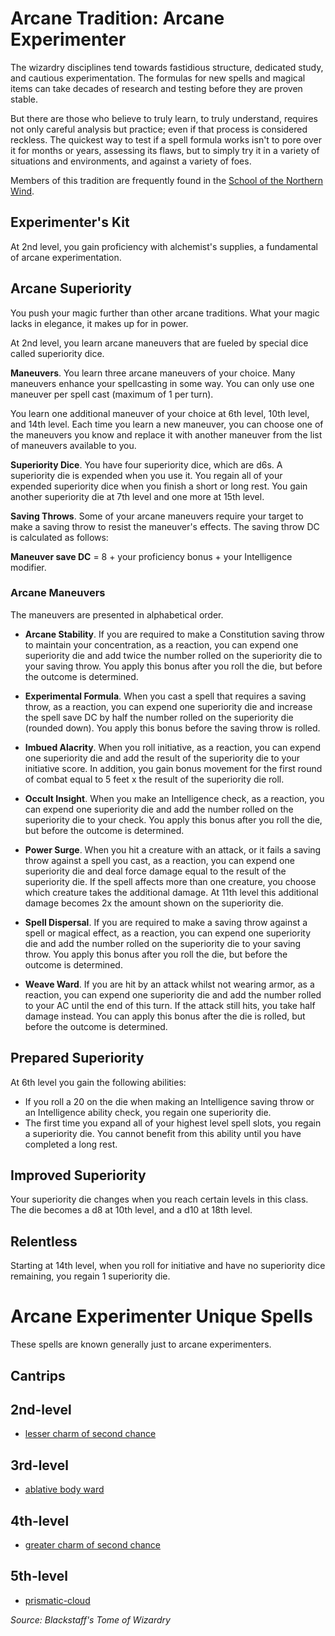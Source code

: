 # Arcane Tradition: Arcane Experimenter
The wizardry disciplines tend towards fastidious structure, dedicated study, and cautious experimentation. The formulas for new spells and magical items can take decades of research and testing before they are proven stable.

But there are those who believe to truly learn, to truly understand, requires not only careful analysis but practice; even if that process is considered reckless. The quickest way to test if a spell formula works isn't to pore over it for months or years, assessing its flaws, but to simply try it in a variety of situations and environments, and against a variety of foes.

Members of this tradition are frequently found in the [School of the Northern Wind](../../Organizations/MageSchools/NorthernWind.md).

## Experimenter's Kit
At 2nd level, you gain proficiency with alchemist's supplies, a fundamental of arcane experimentation.

## Arcane Superiority
You push your magic further than other arcane traditions. What your magic lacks in elegance, it makes up for in power.

At 2nd level, you learn arcane maneuvers that are fueled by special dice called superiority dice.

**Maneuvers**. You learn three arcane maneuvers of your choice. Many maneuvers enhance your spellcasting in some way. You can only use one maneuver per spell cast (maximum of 1 per turn).

You learn one additional maneuver of your choice at 6th level, 10th level, and 14th level. Each time you learn a new maneuver, you can choose one of the maneuvers you know and replace it with another maneuver from the list of maneuvers available to you.

**Superiority Dice**. You have four superiority dice, which are d6s. A superiority die is expended when you use it. You regain all of your expended superiority dice when you finish a short or long rest. You gain another superiority die at 7th level and one more at 15th level.

**Saving Throws**. Some of your arcane maneuvers require your target to make a saving throw to resist the maneuver's effects. The saving throw DC is calculated as follows:

**Maneuver save DC** = 8 + your proficiency bonus + your Intelligence modifier.

### Arcane Maneuvers
The maneuvers are presented in alphabetical order.

* **Arcane Stability**. If you are required to make a Constitution saving throw to maintain your concentration, as a reaction, you can expend one superiority die and add twice the number rolled on the superiority die to your saving throw. You apply this bonus after you roll the die, but before the outcome is determined.

* **Experimental Formula**. When you cast a spell that requires a saving throw, as a reaction, you can expend one superiority die and increase the spell save DC by half the number rolled on the superiority die (rounded down). You apply this bonus before the saving throw is rolled.

* **Imbued Alacrity**. When you roll initiative, as a reaction, you can expend one superiority die and add the result of the superiority die to your initiative score. In addition, you gain bonus movement for the first round of combat equal to 5 feet x the result of the superiority die roll.

* **Occult Insight**. When you make an Intelligence check, as a reaction, you can expend one superiority die and add the number rolled on the superiority die to your check. You apply this bonus after you roll the die, but before the outcome is determined.

* **Power Surge**. When you hit a creature with an attack, or it fails a saving throw against a spell you cast, as a reaction, you can expend one superiority die and deal force damage equal to the result of the superiority die. If the spell affects more than one creature, you choose which creature takes the additional damage. At 11th level this additional damage becomes 2x the amount shown on the superiority die.

* **Spell Dispersal**. If you are required to make a saving throw against a spell or magical effect, as a reaction, you can expend one superiority die and add the number rolled on the superiority die to your saving throw. You apply this bonus after you roll the die, but before the outcome is determined.

* **Weave Ward**. If you are hit by an attack whilst not wearing armor, as a reaction, you can expend one superiority die and add the number rolled to your AC until the end of this turn. If the attack still hits, you take half damage instead. You can apply this bonus after the die is rolled, but before the outcome is determined.

## Prepared Superiority
At 6th level you gain the following abilities:
* If you roll a 20 on the die when making an Intelligence saving throw or an Intelligence ability check, you regain one superiority die.
* The first time you expand all of your highest level spell slots, you regain a superiority die. You cannot benefit from this ability until you have completed a long rest.

## Improved Superiority
Your superiority die changes when you reach certain levels in this class. The die becomes a d8 at 10th level, and a d10 at 18th level.

## Relentless
Starting at 14th level, when you roll for initiative and have no superiority dice remaining, you regain 1 superiority die.

# Arcane Experimenter Unique Spells
These spells are known generally just to arcane experimenters.

## Cantrips

## 2nd-level
* [lesser charm of second chance](../../Magic/Spells/lesser-charm-of-second-chance.md)

## 3rd-level
* [ablative body ward](../../Magic/Spells/ablative-body-ward.md)

## 4th-level
* [greater charm of second chance](../../Magic/Spells/greater-charm-of-second-chance.md)

## 5th-level
* [prismatic-cloud](../../Magic/Spells/prismatic-cloud.md)

*Source: Blackstaff's Tome of Wizardry*
